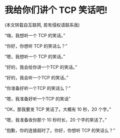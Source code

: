 # 我给你们讲个 TCP 笑话吧!

(本文转载自互联网, 若有侵权请联系我)

“嗨，我想听一个 TCP 的笑话。”

“你好，你想听 TCP 的笑话么？”

“嗯，我想听一个 TCP 的笑话。”

“好的，我会给你讲一个TCP 的笑话。”

“好的，我会听一个TCP 的笑话。”

“你准备好听一个TCP 的笑话么？”

“嗯，我准备好听一个TCP 的笑话”

“OK，那我要发 TCP 笑话了。大概有 10 秒，20 个字。”

“嗯，我准备收你那个 10 秒时长，20 个字的笑话了。”

“抱歉，你的连接超时了。你好，你想听 TCP 的笑话么？”
